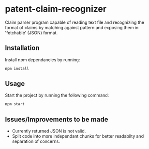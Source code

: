 # patent-claim-recognizer

Claim parser program capable of reading text file and recognizing the format of claims by matching against pattern and exposing them in 'fetchable' (JSON) format.

## Installation

Install npm dependancies by running:

```bash
npm install
```

## Usage

Start the project by running the following command:

```bash
npm start
```

## Issues/Improvements to be made

-   Currently returned JSON is not valid.
-   Split code into more independant chunks for better readabilty and separation of concerns.
